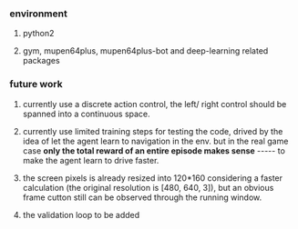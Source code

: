 ### environment
1. python2

2. gym, mupen64plus, mupen64plus-bot and deep-learning related packages


### future work
1. currently use a discrete action control, the left/ right control should be spanned into a continuous space.

2. currently use limited training steps for testing the code, drived by the idea of let the agent learn to navigation in the env. but in the real game case **only the total reward of an entire episode makes sense**  ----- to make the agent learn to drive faster.

3. the screen pixels is already resized into 120*160 considering a faster calculation (the original resolution is [480, 640, 3]), but an obvious frame cutton still can be observed through the running window.

4. the validation loop to be added
